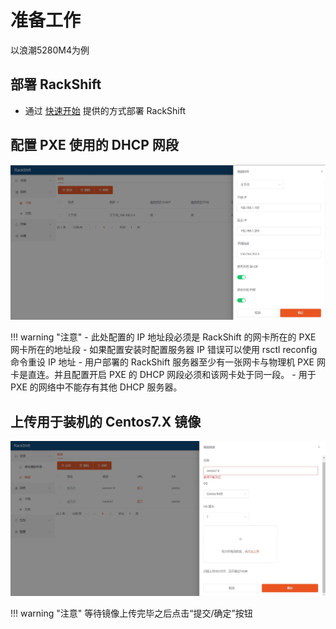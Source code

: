 # 准备工作
  以浪潮5280M4为例

## 部署 RackShift
- 通过 [快速开始](quick_start.md) 提供的方式部署 RackShift

## 配置 PXE 使用的 DHCP 网段
![runnob](./static/wizard/subnet.jpg) 

!!! warning "注意"
    - 此处配置的 IP 地址段必须是 RackShift 的网卡所在的 PXE 网卡所在的地址段
    - 如果配置安装时配置服务器 IP 错误可以使用 rsctl reconfig 命令重设 IP 地址
    - 用户部署的 RackShift 服务器至少有一张网卡与物理机 PXE 网卡是直连。并且配置开启 PXE 的 DHCP 网段必须和该网卡处于同一段。
    - 用于 PXE 的网络中不能存有其他 DHCP 服务器。
      
        
## 上传用于装机的 Centos7.X 镜像
![runnob](./static/wizard/image.jpg)

!!! warning "注意"
    等待镜像上传完毕之后点击“提交/确定”按钮
     

